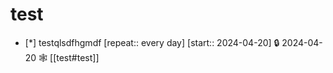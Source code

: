 
# test
- [*] testqlsdfhgmdf  [repeat:: every day]  [start:: 2024-04-20] 🔒 2024-04-20 🕸️ [[test#test]]